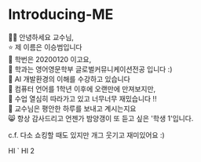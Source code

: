 # Introducing-ME
👍🏻 안녕하세요 교수님,  
⭐ 제 이름은 이승범입니다  
🪽 학번은 20200120 이고요,  
👾 학과는 영어영문학부 글로벌커뮤니케이션전공 입니다 :)  
🤭 AI 개발환경의 이해를 수강하고 있습니다  
👀 컴퓨터 언어를 1학년 이후에 오랜만에 만져보지만,  
👻 수업 열심히 따라가고 있고 너무너무 재밌습니다 !!  
💜 교수님은 평안한 하루를 보내고 계시는지요  
😸 항상 감사드리고 언젠가 밤양갱이 또 듣고 싶은 '학생 1'입니다.   

c.f. 다소 쇼킹할 때도 있지만 개그 웃기고 재미있어요 :)


HI `
HI 2